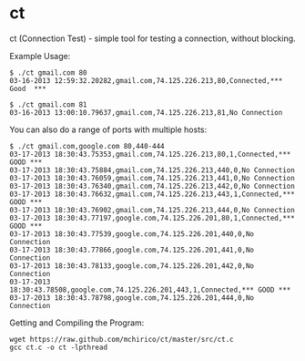 ct
==

ct (Connection Test) - simple tool for testing a connection, without blocking.



 Example Usage:

    $ ./ct gmail.com 80
    03-16-2013 12:59:32.20282,gmail.com,74.125.226.213,80,Connected,***   Good  ***

    $ ./ct gmail.com 81
    03-16-2013 13:00:10.79637,gmail.com,74.125.226.213,81,No Connection

  You can also do a range of ports with multiple hosts:

    $ ./ct gmail.com,google.com 80,440-444
    03-17-2013 18:30:43.75353,gmail.com,74.125.226.213,80,1,Connected,*** GOOD ***
    03-17-2013 18:30:43.75884,gmail.com,74.125.226.213,440,0,No Connection
    03-17-2013 18:30:43.76059,gmail.com,74.125.226.213,441,0,No Connection
    03-17-2013 18:30:43.76340,gmail.com,74.125.226.213,442,0,No Connection
    03-17-2013 18:30:43.76632,gmail.com,74.125.226.213,443,1,Connected,*** GOOD ***
    03-17-2013 18:30:43.76902,gmail.com,74.125.226.213,444,0,No Connection
    03-17-2013 18:30:43.77197,google.com,74.125.226.201,80,1,Connected,*** GOOD ***
    03-17-2013 18:30:43.77539,google.com,74.125.226.201,440,0,No Connection
    03-17-2013 18:30:43.77866,google.com,74.125.226.201,441,0,No Connection
    03-17-2013 18:30:43.78133,google.com,74.125.226.201,442,0,No Connection
    03-17-2013 18:30:43.78508,google.com,74.125.226.201,443,1,Connected,*** GOOD ***
    03-17-2013 18:30:43.78798,google.com,74.125.226.201,444,0,No Connection


 Getting and Compiling the Program:

    wget https://raw.github.com/mchirico/ct/master/src/ct.c
    gcc ct.c -o ct -lpthread

